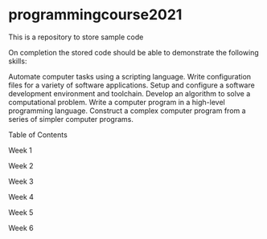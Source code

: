 # programmingcourse2021

This is a repository to store sample code 

On completion the stored code should be able to demonstrate the following skills:

Automate computer tasks using a scripting language. 
Write configuration files for a variety of software applications.
Setup and configure a software development environment and toolchain.
Develop an algorithm to solve a computational problem.
Write a computer program in a high-level programming language.
Construct a complex computer program from a series of simpler computer programs.

Table of Contents

Week 1

Week 2

Week 3

Week 4

Week 5

Week 6
